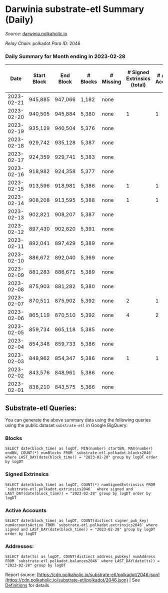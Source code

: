 # Darwinia substrate-etl Summary (Daily)

_Source_: [darwinia.polkaholic.io](https://darwinia.polkaholic.io)

*Relay Chain*: polkadot
*Para ID*: 2046



### Daily Summary for Month ending in 2023-02-28


| Date | Start Block | End Block | # Blocks | # Missing | # Signed Extrinsics (total) | # Active Accounts | # Addresses with Balances | # Events | # Transfers | # XCM Transfers In | # XCM Transfers Out |
| ---- | ----------- | --------- | -------- | --------- | --------------------------- | ----------------- | ------------------------- | -------- | ----------- | ------------------ | ------------------- |
| 2023-02-21 | 945,885 | 947,066 | 1,182 | none  |  |  |  | 2,365 |   |   |   |
| 2023-02-20 | 940,505 | 945,884 | 5,380 | none  | 1 | 1 | 22 | 10,833 | 61  |   |   |
| 2023-02-19 | 935,129 | 940,504 | 5,376 | none  |  |  | 22 | 10,755 |   |   |   |
| 2023-02-18 | 929,742 | 935,128 | 5,387 | none  |  |  | 22 | 10,777 |   |   |   |
| 2023-02-17 | 924,359 | 929,741 | 5,383 | none  |  |  | 22 | 10,769 |   |   |   |
| 2023-02-16 | 918,982 | 924,358 | 5,377 | none  |  |  | 22 | 10,757 |   |   |   |
| 2023-02-15 | 913,596 | 918,981 | 5,386 | none  | 1 | 1 | 22 | 10,842 | 61  |   | 1  |
| 2023-02-14 | 908,208 | 913,595 | 5,388 | none  | 1 | 1 | 22 | 10,846 | 61  |   | 1  |
| 2023-02-13 | 902,821 | 908,207 | 5,387 | none  |  |  | 22 | 10,777 |   |   |   |
| 2023-02-12 | 897,430 | 902,820 | 5,391 | none  |  |  | 22 | 10,785 |   |   |   |
| 2023-02-11 | 892,041 | 897,429 | 5,389 | none  |  |  | 22 | 10,781 |   |   |   |
| 2023-02-10 | 886,672 | 892,040 | 5,369 | none  |  |  | 22 | 10,741 |   |   |   |
| 2023-02-09 | 881,283 | 886,671 | 5,389 | none  |  |  | 22 | 10,781 |   |   |   |
| 2023-02-08 | 875,903 | 881,282 | 5,380 | none  |  |  | 22 | 10,763 |   |   |   |
| 2023-02-07 | 870,511 | 875,902 | 5,392 | none  | 2 | 1 | 22 | 10,924 | 122  |   | 2  |
| 2023-02-06 | 865,119 | 870,510 | 5,392 | none  | 4 | 2 | 22 | 11,064 | 244  | 1  | 4  |
| 2023-02-05 | 859,734 | 865,118 | 5,385 | none  |  |  | 22 | 10,773 |   |   |   |
| 2023-02-04 | 854,348 | 859,733 | 5,386 | none  |  |  | 22 | 10,775 |   |   |   |
| 2023-02-03 | 848,962 | 854,347 | 5,386 | none  | 1 | 1 | 22 | 10,845 | 61  |   | 1  |
| 2023-02-02 | 843,576 | 848,961 | 5,386 | none  |  |  | 22 | 10,775 |   |   |   |
| 2023-02-01 | 838,210 | 843,575 | 5,366 | none  |  |  | 22 | 10,735 |   |   |   |

## Substrate-etl Queries:
You can generate the above summary data using the following queries using the public dataset `substrate-etl` in Google BigQuery:


### Blocks
```
SELECT date(block_time) as logDT, MIN(number) startBN, MAX(number) endBN, COUNT(*) numBlocks FROM `substrate-etl.polkadot.blocks2046`  where LAST_DAY(date(block_time)) = "2023-02-28" group by logDT order by logDT
```


### Signed Extrinsics
```
SELECT date(block_time) as logDT, COUNT(*) numSignedExtrinsics FROM `substrate-etl.polkadot.extrinsics2046`  where signed and LAST_DAY(date(block_time)) = "2023-02-28" group by logDT order by logDT
```


### Active Accounts
```
SELECT date(block_time) as logDT, COUNT(distinct signer_pub_key) numAccountsActive FROM `substrate-etl.polkadot.extrinsics2046` where signed and LAST_DAY(date(block_time)) = "2023-02-28" group by logDT order by logDT
```


### Addresses:
```
SELECT date(ts) as logDT, COUNT(distinct address_pubkey) numAddress FROM `substrate-etl.polkadot.balances2046` where LAST_DAY(date(ts)) = "2023-02-28" group by logDT
```



Report source: [https://cdn.polkaholic.io/substrate-etl/polkadot/2046.json](https://cdn.polkaholic.io/substrate-etl/polkadot/2046.json) | See [Definitions](/DEFINITIONS.md) for details

